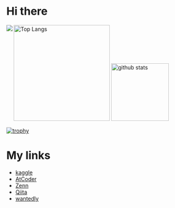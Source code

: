 # Hi there
<p align="left"> 
  <img alt="Top Langs" height="250px" src="https://github-readme-stats-pi-ruddy-58.vercel.app/api/top-langs/?username=satabie&theme=tokyonight&count_private=true&hide=PureBasic,Tex,JetBrains%20MPS" />
  <img alt="github stats" height="150px" src="https://github-readme-stats.vercel.app/api?username=satabie&theme=onedark&show_icons=ture" />
  <img align="left" src="https://skillicons.dev/icons?i=python,c,cpp,html,css,js,mysql,docker,aws,gcp,ubuntu" />
</p>

[![trophy](https://github-profile-trophy.vercel.app/?username=satabie&theme=onedark&column=8&row=1)](https://github.com/ryo-ma/github-profile-trophy)

# My links

- [kaggle](https://www.kaggle.com/shoseisan)
- [AtCoder](https://atcoder.jp/users/shoseisan)
- [Zenn](https://zenn.dev/shoseisan)
- [Qiita](https://qiita.com/satabie)
- [wantedly](https://www.wantedly.com/id/t_s_fo)
